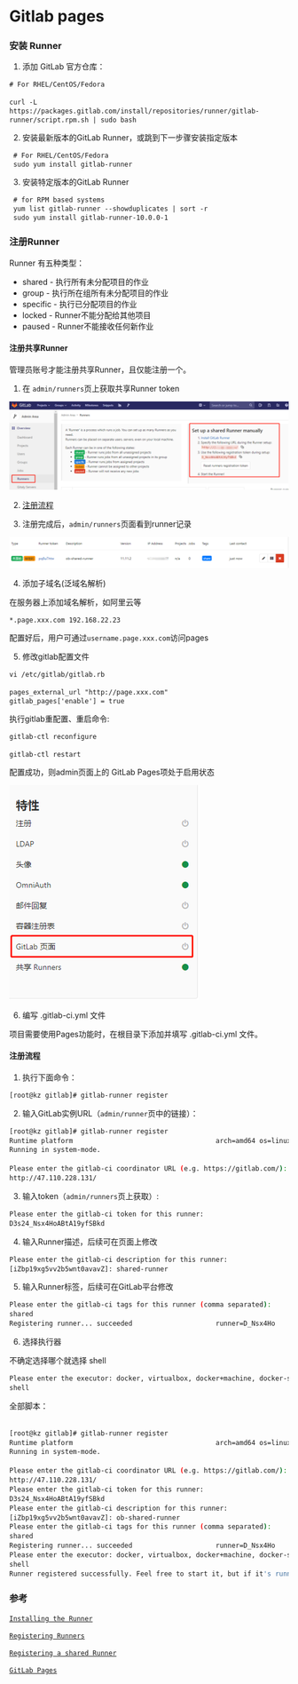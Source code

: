 # Gitlab pages

### 安装 Runner

1. 添加 GitLab 官方仓库：

```shell
# For RHEL/CentOS/Fedora

curl -L https://packages.gitlab.com/install/repositories/runner/gitlab-runner/script.rpm.sh | sudo bash
```

2. 安装最新版本的GitLab Runner，或跳到下一步骤安装指定版本

```shell
 # For RHEL/CentOS/Fedora
 sudo yum install gitlab-runner
```

3. 安装特定版本的GitLab Runner

```shell
 # for RPM based systems
 yum list gitlab-runner --showduplicates | sort -r
 sudo yum install gitlab-runner-10.0.0-1
```

### 注册Runner

Runner 有五种类型：

* shared - 执行所有未分配项目的作业
* group -  执行所在组所有未分配项目的作业
* specific - 执行已分配项目的作业
* locked - Runner不能分配给其他项目
* paused - Runner不能接收任何新作业

#### 注册共享Runner

管理员账号才能注册共享Runner，且仅能注册一个。

1. 在 `admin/runners`页上获取共享Runner token

![shared-token](snapshot/shared-token.png)

2. [注册流程](#注册流程)


3. 注册完成后，`admin/runners`页面看到runner记录

![shared-runner](snapshot/shared-runner.png)

4. 添加子域名(泛域名解析)

在服务器上添加域名解析，如阿里云等
```
*.page.xxx.com 192.168.22.23
```

配置好后，用户可通过`username.page.xxx.com`访问pages

5. 修改gitlab配置文件
   
```
vi /etc/gitlab/gitlab.rb

pages_external_url "http://page.xxx.com"
gitlab_pages['enable'] = true
```

执行gitlab重配置、重启命令:

```
gitlab-ctl reconfigure

gitlab-ctl restart
```

配置成功，则admin页面上的 GitLab Pages项处于启用状态

![gitlab-page](snapshot/gitlab-pages.png)

6. 编写 .gitlab-ci.yml 文件

项目需要使用Pages功能时，在根目录下添加并填写 .gitlab-ci.yml 文件。


#### 注册流程

1. 执行下面命令：

```bash
[root@kz gitlab]# gitlab-runner register

```

2. 输入GitLab实例URL（`admin/runner`页中的链接）：

```bash
[root@kz gitlab]# gitlab-runner register
Runtime platform                                    arch=amd64 os=linux pid=14694 revision=ac2a293c version=11.11.2
Running in system-mode.                            
                                                   
Please enter the gitlab-ci coordinator URL (e.g. https://gitlab.com/):
http://47.110.228.131/

```

3. 输入token（`admin/runners`页上获取）:

```bash
Please enter the gitlab-ci token for this runner:
D3s24_Nsx4HoABtA19yfSBkd

```

4. 输入Runner描述，后续可在页面上修改
   
```bash
Please enter the gitlab-ci description for this runner:
[iZbp19xg5vv2b5wnt0avavZ]: shared-runner

```

5. 输入Runner标签，后续可在GitLab平台修改

```bash
Please enter the gitlab-ci tags for this runner (comma separated):
shared
Registering runner... succeeded                     runner=D_Nsx4Ho

```

6. 选择执行器

不确定选择哪个就选择 shell

```bash
Please enter the executor: docker, virtualbox, docker+machine, docker-ssh+machine, docker-ssh, parallels, shell, ssh, kubernetes:
shell
```

全部脚本：

```bash

[root@kz gitlab]# gitlab-runner register
Runtime platform                                    arch=amd64 os=linux pid=15281 revision=ac2a293c version=11.11.2
Running in system-mode.                            
                                                   
Please enter the gitlab-ci coordinator URL (e.g. https://gitlab.com/):
http://47.110.228.131/
Please enter the gitlab-ci token for this runner:
D3s24_Nsx4HoABtA19yfSBkd
Please enter the gitlab-ci description for this runner:
[iZbp19xg5vv2b5wnt0avavZ]: ob-shared-runner
Please enter the gitlab-ci tags for this runner (comma separated):
shared
Registering runner... succeeded                     runner=D_Nsx4Ho
Please enter the executor: docker, virtualbox, docker+machine, docker-ssh+machine, docker-ssh, parallels, shell, ssh, kubernetes:
shell
Runner registered successfully. Feel free to start it, but if it's running already the config should be automatically reloaded!

```


### 参考

[`Installing the Runner`](https://docs.gitlab.com/runner/install/linux-repository.html)

[`Registering Runners`](https://docs.gitlab.com/runner/register/index.html)

[`Registering a shared Runner`](https://docs.gitlab.com/ee/ci/runners/#registering-a-shared-runner)

[`GitLab Pages`](https://docs.gitlab.com/ee/administration/pages/index.html)